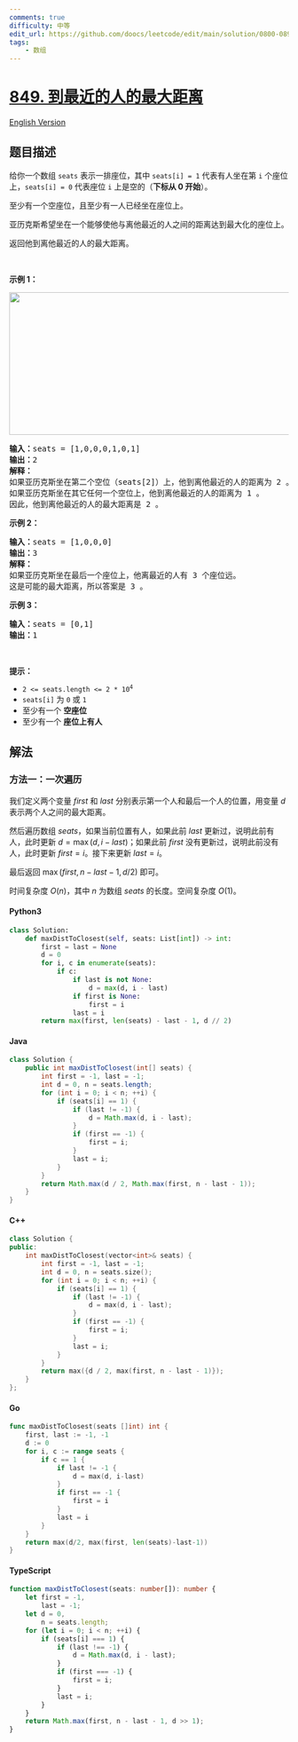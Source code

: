 ```yaml
---
comments: true
difficulty: 中等
edit_url: https://github.com/doocs/leetcode/edit/main/solution/0800-0899/0849.Maximize%20Distance%20to%20Closest%20Person/README.md
tags:
    - 数组
---
```


<!-- problem:start -->

# [849. 到最近的人的最大距离](https://leetcode.cn/problems/maximize-distance-to-closest-person)

[English Version](/solution/0800-0899/0849.Maximize%20Distance%20to%20Closest%20Person/README_EN.md)

## 题目描述

<!-- description:start -->

<p>给你一个数组 <code>seats</code> 表示一排座位，其中 <code>seats[i] = 1</code> 代表有人坐在第 <code>i</code> 个座位上，<code>seats[i] = 0</code> 代表座位 <code>i</code> 上是空的（<strong>下标从 0 开始</strong>）。</p>

<p>至少有一个空座位，且至少有一人已经坐在座位上。</p>

<p>亚历克斯希望坐在一个能够使他与离他最近的人之间的距离达到最大化的座位上。</p>

<p>返回他到离他最近的人的最大距离。</p>

<p> </p>

<p><strong>示例 1：</strong></p>
<img alt="" src="https://fastly.jsdelivr.net/gh/doocs/leetcode@main/solution/0800-0899/0849.Maximize%20Distance%20to%20Closest%20Person/images/distance.jpg" style="width: 650px; height: 257px;" />
<pre>
<strong>输入：</strong>seats = [1,0,0,0,1,0,1]
<strong>输出：</strong>2
<strong>解释：
</strong>如果亚历克斯坐在第二个空位（seats[2]）上，他到离他最近的人的距离为 2 。
如果亚历克斯坐在其它任何一个空位上，他到离他最近的人的距离为 1 。
因此，他到离他最近的人的最大距离是 2 。 
</pre>

<p><strong>示例 2：</strong></p>

<pre>
<strong>输入：</strong>seats = [1,0,0,0]
<strong>输出：</strong>3
<strong>解释：</strong>
如果亚历克斯坐在最后一个座位上，他离最近的人有 3 个座位远。
这是可能的最大距离，所以答案是 3 。
</pre>

<p><strong>示例 3：</strong></p>

<pre>
<strong>输入：</strong>seats = [0,1]
<strong>输出：</strong>1
</pre>

<p> </p>

<p><strong>提示：</strong></p>

<ul>
	<li><code>2 <= seats.length <= 2 * 10<sup>4</sup></code></li>
	<li><code>seats[i]</code> 为 <code>0</code> 或 <code>1</code></li>
	<li>至少有一个 <strong>空座位</strong></li>
	<li>至少有一个 <strong>座位上有人</strong></li>
</ul>

<!-- description:end -->

## 解法

<!-- solution:start -->

### 方法一：一次遍历

我们定义两个变量 $first$ 和 $last$ 分别表示第一个人和最后一个人的位置，用变量 $d$ 表示两个人之间的最大距离。

然后遍历数组 $seats$，如果当前位置有人，如果此前 $last$ 更新过，说明此前有人，此时更新 $d = \max(d, i - last)$；如果此前 $first$ 没有更新过，说明此前没有人，此时更新 $first = i$。接下来更新 $last = i$。

最后返回 $\max(first, n - last - 1, d / 2)$ 即可。

时间复杂度 $O(n)$，其中 $n$ 为数组 $seats$ 的长度。空间复杂度 $O(1)$。

<!-- tabs:start -->

#### Python3

```python
class Solution:
    def maxDistToClosest(self, seats: List[int]) -> int:
        first = last = None
        d = 0
        for i, c in enumerate(seats):
            if c:
                if last is not None:
                    d = max(d, i - last)
                if first is None:
                    first = i
                last = i
        return max(first, len(seats) - last - 1, d // 2)
```

#### Java

```java
class Solution {
    public int maxDistToClosest(int[] seats) {
        int first = -1, last = -1;
        int d = 0, n = seats.length;
        for (int i = 0; i < n; ++i) {
            if (seats[i] == 1) {
                if (last != -1) {
                    d = Math.max(d, i - last);
                }
                if (first == -1) {
                    first = i;
                }
                last = i;
            }
        }
        return Math.max(d / 2, Math.max(first, n - last - 1));
    }
}
```

#### C++

```cpp
class Solution {
public:
    int maxDistToClosest(vector<int>& seats) {
        int first = -1, last = -1;
        int d = 0, n = seats.size();
        for (int i = 0; i < n; ++i) {
            if (seats[i] == 1) {
                if (last != -1) {
                    d = max(d, i - last);
                }
                if (first == -1) {
                    first = i;
                }
                last = i;
            }
        }
        return max({d / 2, max(first, n - last - 1)});
    }
};
```

#### Go

```go
func maxDistToClosest(seats []int) int {
	first, last := -1, -1
	d := 0
	for i, c := range seats {
		if c == 1 {
			if last != -1 {
				d = max(d, i-last)
			}
			if first == -1 {
				first = i
			}
			last = i
		}
	}
	return max(d/2, max(first, len(seats)-last-1))
}
```

#### TypeScript

```ts
function maxDistToClosest(seats: number[]): number {
    let first = -1,
        last = -1;
    let d = 0,
        n = seats.length;
    for (let i = 0; i < n; ++i) {
        if (seats[i] === 1) {
            if (last !== -1) {
                d = Math.max(d, i - last);
            }
            if (first === -1) {
                first = i;
            }
            last = i;
        }
    }
    return Math.max(first, n - last - 1, d >> 1);
}
```

<!-- tabs:end -->

<!-- solution:end -->

<!-- problem:end -->

